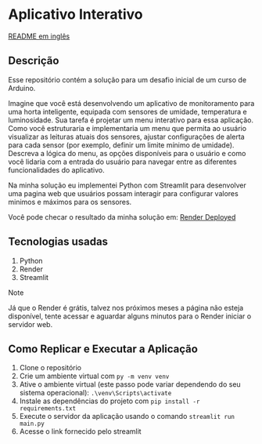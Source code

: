 # Aplicativo Interativo
[README em inglês](./README.md)
## Descrição
Esse repositório contém a solução para um desafio inicial de um curso de Arduino.

Imagine que você está desenvolvendo um aplicativo de monitoramento para uma horta inteligente, equipada com sensores de umidade, temperatura e luminosidade. Sua tarefa é projetar um menu interativo para essa aplicação. Como você estruturaria e implementaria um menu que permita ao usuário visualizar as leituras atuais dos sensores, ajustar configurações de alerta para cada sensor (por exemplo, definir um limite mínimo de umidade). Descreva a lógica do menu, as opções disponíveis para o usuário e como você lidaria com a entrada do usuário para navegar entre as diferentes funcionalidades do aplicativo.

Na minha solução eu implementei Python com Streamlit para desenvolver uma pagina web que usuários possam interagir para configurar valores minimos e máximos para os sensores.

Você pode checar o resultado da minha solução em: [Render Deployed](https://arduino-final-test.onrender.com/)


## Tecnologias usadas
1. Python
2. Render
3. Streamlit

> [!NOTE]
> Já que o Render é grátis, talvez nos próximos meses a página não esteja disponível, tente acessar e aguardar alguns minutos para o Render iniciar o servidor web.

## Como Replicar e Executar a Aplicação
1. Clone o repositório
2. Crie um ambiente virtual com `py -m venv venv`
3. Ative o ambiente virtual (este passo pode variar dependendo do seu sistema operacional):
```.\venv\Scripts\activate```
4. Instale as dependências do projeto com `pip install -r requirements.txt`
5. Execute o servidor da aplicação usando o comando `streamlit run main.py`
6. Acesse o link fornecido pelo streamlit
